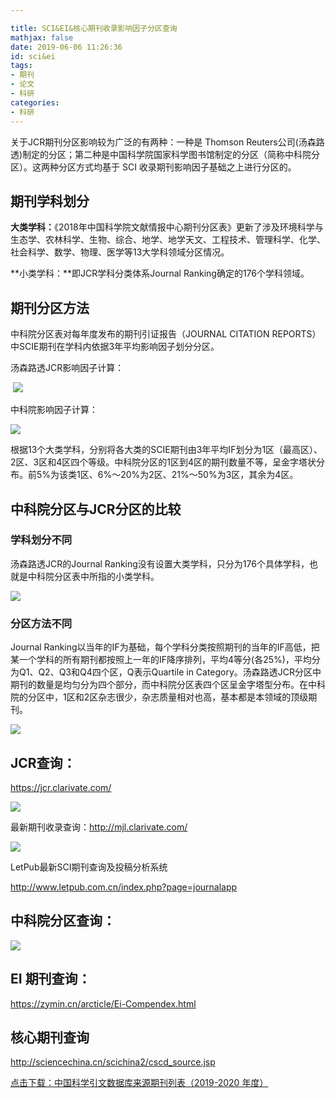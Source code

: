 ```yaml
---

title: SCI&EI&核心期刊收录影响因子分区查询
mathjax: false
date: 2019-06-06 11:26:36
id: sci&ei
tags:
- 期刊
- 论文
- 科研
categories:
- 科研
---
```


 关于JCR期刊分区影响较为广泛的有两种：一种是 Thomson Reuters公司(汤森路透)制定的分区；第二种是中国科学院国家科学图书馆制定的分区（简称中科院分区）。这两种分区方式均基于 SCI 收录期刊影响因子基础之上进行分区的。

<!---more--->

## 期刊学科划分

**大类学科：**《2018年中国科学院文献情报中心期刊分区表》更新了涉及环境科学与生态学、农林科学、生物、综合、地学、地学天文、工程技术、管理科学、化学、社会科学、数学、物理、医学等13大学科领域分区情况。

**小类学科：**即JCR学科分类体系Journal Ranking确定的176个学科领域。

## 期刊分区方法

中科院分区表对每年度发布的期刊引证报告（JOURNAL CITATION REPORTS）中SCIE期刊在学科内依据3年平均影响因子划分分区。

汤森路透JCR影响因子计算：

​                                    ![](https://zymin-1255632454.cos.ap-shanghai.myqcloud.com/0newblog/235635sh019gz4n1g8pnb2.png)

中科院影响因子计算：

![](https://zymin-1255632454.cos.ap-shanghai.myqcloud.com/0newblog/235651b0kppc74pkcbm5ps.png)

根据13个大类学科，分别将各大类的SCIE期刊由3年平均IF划分为1区（最高区）、2区、3区和4区四个等级。中科院分区的1区到4区的期刊数量不等，呈金字塔状分布。前5%为该类1区、6%～20%为2区、21%～50%为3区，其余为4区。

## 中科院分区与JCR分区的比较

### 学科划分不同

汤森路透JCR的Journal Ranking没有设置大类学科，只分为176个具体学科，也就是中科院分区表中所指的小类学科。

![](https://zymin-1255632454.cos.ap-shanghai.myqcloud.com/0newblog/235842rzcvhnh4axugk9xz.jpg)

### 分区方法不同

Journal Ranking以当年的IF为基础，每个学科分类按照期刊的当年的IF高低，把某一个学科的所有期刊都按照上一年的IF降序排列，平均4等分(各25%)，平均分为Q1、Q2、Q3和Q4四个区，Q表示Quartile in Category。汤森路透JCR分区中期刊的数量是均匀分为四个部分，而中科院分区表四个区呈金字塔型分布。在中科院的分区中，1区和2区杂志很少，杂志质量相对也高，基本都是本领域的顶级期刊。

![](https://zymin-1255632454.cos.ap-shanghai.myqcloud.com/0newblog/000104u8888y9wwl2ep01u.jpg)



## JCR查询：

https://jcr.clarivate.com/

![](https://zymin-1255632454.cos.ap-shanghai.myqcloud.com/0newblog/1559791897790.png)

最新期刊收录查询：http://mjl.clarivate.com/

![](https://zymin-1255632454.cos.ap-shanghai.myqcloud.com/0newblog/1559791682861.png)



LetPub最新SCI期刊查询及投稿分析系统

http://www.letpub.com.cn/index.php?page=journalapp

## 中科院分区查询：

![](https://zymin-1255632454.cos.ap-shanghai.myqcloud.com/0newblog/1559797452193.png)

## EI 期刊查询：

https://zymin.cn/arcticle/Ei-Compendex.html

## 核心期刊查询

http://sciencechina.cn/scichina2/cscd_source.jsp

[点击下载：中国科学引文数据库来源期刊列表（2019-2020 年度）](http://sciencechina.cn/scichina2/style/sourcelist19_20.pdf)

